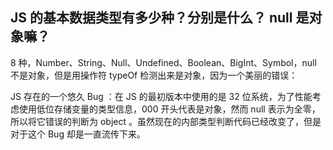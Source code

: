 ## JS 的基本数据类型有多少种？分别是什么？ null 是对象嘛？

8 种，Number、String、Null、Undefined、Boolean、BigInt、Symbol，null 不是对象，但是用操作符 typeOf 检测出来是对象，因为一个美丽的错误：

JS 存在的一个悠久 Bug ：在 JS 的最初版本中使用的是 32 位系统，为了性能考虑使用低位存储变量的类型信息，000 开头代表是对象，然而 null 表示为全零，所以将它错误的判断为 object 。虽然现在的内部类型判断代码已经改变了，但是对于这个 Bug 却是一直流传下来。
